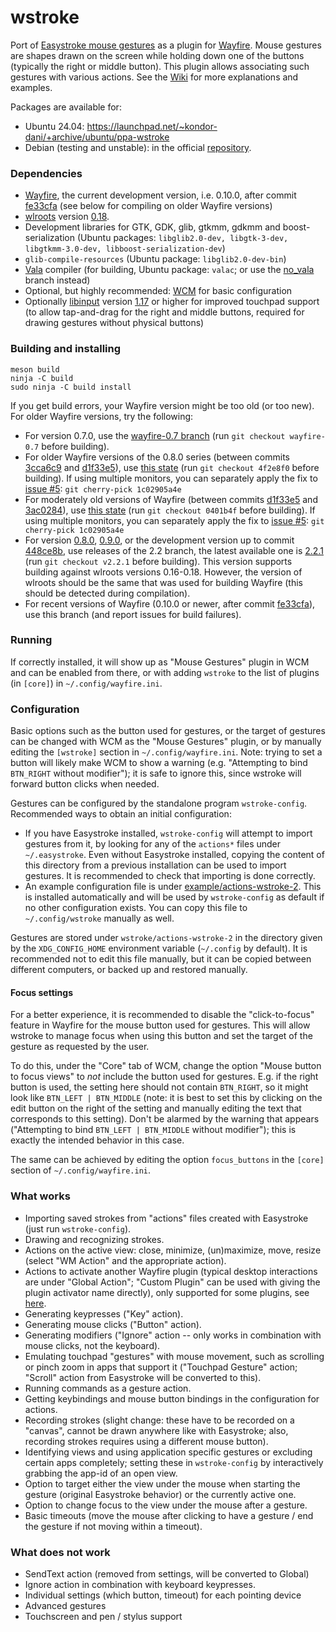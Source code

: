 # wstroke

Port of [Easystroke mouse gestures](https://github.com/thjaeger/easystroke) as a plugin for [Wayfire](https://github.com/WayfireWM/wayfire). Mouse gestures are shapes drawn on the screen while holding down one of the buttons (typically the right or middle button). This plugin allows associating such gestures with various actions. See the [Wiki](https://github.com/dkondor/wstroke/wiki) for more explanations and examples.

Packages are available for:
 - Ubuntu 24.04: https://launchpad.net/~kondor-dani/+archive/ubuntu/ppa-wstroke
 - Debian (testing and unstable): in the official [repository](https://packages.debian.org/testing/wstroke).

### Dependencies

 - [Wayfire](https://github.com/WayfireWM/wayfire), the current development version, i.e. 0.10.0, after commit [fe33cfa](https://github.com/WayfireWM/wayfire/commit/fe33cfa5b03f11cb9749694929cc33583464bda0) (see below for compiling on older Wayfire versions)
 - [wlroots](https://gitlab.freedesktop.org/wlroots/wlroots) version [0.18](https://gitlab.freedesktop.org/wlroots/wlroots/-/tree/0.18?ref_type=heads).
 - Development libraries for GTK, GDK, glib, gtkmm, gdkmm and boost-serialization (Ubuntu packages: `libglib2.0-dev, libgtk-3-dev, libgtkmm-3.0-dev, libboost-serialization-dev`)
 - `glib-compile-resources` (Ubuntu package: `libglib2.0-dev-bin`)
 - [Vala](https://vala.dev/) compiler (for building, Ubuntu package: `valac`; or use the [no_vala](https://github.com/dkondor/wstroke/tree/no_vala) branch instead)
 - Optional, but highly recommended: [WCM](https://github.com/WayfireWM/wcm) for basic configuration
 - Optionally [libinput](https://www.freedesktop.org/wiki/Software/libinput/) version [1.17](https://lists.freedesktop.org/archives/wayland-devel/2021-February/041733.html) or higher for improved touchpad support (to allow tap-and-drag for the right and middle buttons, required for drawing gestures without physical buttons)

### Building and installing

```
meson build
ninja -C build
sudo ninja -C build install
```

If you get build errors, your Wayfire version might be too old (or too new). For older Wayfire versions, try the following:
 - For version 0.7.0, use the [wayfire-0.7 branch](https://github.com/dkondor/wstroke/tree/wayfire-0.7) (run `git checkout wayfire-0.7` before building).
 - For older Wayfire versions of the 0.8.0 series (between commits [3cca6c9](https://github.com/WayfireWM/wayfire/commit/3cca6c9fee35ea8671da2b1c3f56ca61045ea693) and [d1f33e5](https://github.com/WayfireWM/wayfire/commit/d1f33e58326175f6437d0345ac78b0bb9f03b889)), use [this state](https://github.com/dkondor/wstroke/tree/4f2e8f00e4c734ac6fc3698bc4cfc504fe47a311) (run `git checkout 4f2e8f0` before building). If using multiple monitors, you can separately apply the fix to [issue #5](https://github.com/dkondor/wstroke/issues/5): `git cherry-pick 1c02905a4e`
 - For moderately old versions of Wayfire (between commits [d1f33e5](https://github.com/WayfireWM/wayfire/commit/d1f33e58326175f6437d0345ac78b0bb9f03b889) and
 [3ac0284](https://github.com/WayfireWM/wayfire/commit/3ac028406cc3697dd40c128721fb6e681b00c337)), use [this state](https://github.com/dkondor/wstroke/tree/0401b4f608c7d265a10fa2e7f4ce2dafb9caca4b)  (run `git checkout 0401b4f` before building). If using multiple monitors, you can separately apply the fix to [issue #5](https://github.com/dkondor/wstroke/issues/5): `git cherry-pick 1c02905a4e`
 - For version [0.8.0](https://github.com/WayfireWM/wayfire/tree/v0.8.0),  [0.9.0](https://github.com/WayfireWM/wayfire/tree/v0.9.0), or the development version up to commit [448ce8b](https://github.com/WayfireWM/wayfire/commit/448ce8b5be341f91b9f3b10ee9d4f3ea8cd57819), use releases of the 2.2 branch, the latest available one is [2.2.1](https://github.com/dkondor/wstroke/tree/v2.2.1) (run `git checkout v2.2.1` before building). This version supports building against wlroots versions 0.16-0.18. However, the version of wlroots should be the same that was used for building Wayfire (this should be detected during compilation).
 - For recent versions of Wayfire (0.10.0 or newer, after commit [fe33cfa](https://github.com/WayfireWM/wayfire/commit/fe33cfa5b03f11cb9749694929cc33583464bda0)), use this branch (and report issues for build failures).


### Running

If correctly installed, it will show up as "Mouse Gestures" plugin in WCM and can be enabled from there, or with adding `wstroke` to the list of plugins (in `[core]`) in `~/.config/wayfire.ini`.

### Configuration

Basic options such as the button used for gestures, or the target of gestures can be changed with WCM as the "Mouse Gestures" plugin, or by manually editing the `[wstroke]` section in `~/.config/wayfire.ini`. Note: trying to set a button will likely make WCM to show a warning (e.g. "Attempting to bind `BTN_RIGHT` without modifier"); it is safe to ignore this, since wstroke will forward button clicks when needed.

Gestures can be configured by the standalone program `wstroke-config`. Recommended ways to obtain an initial configuration:
 - If you have Easystroke installed, `wstroke-config` will attempt to import gestures from it, by looking for any of the `actions*` files under `~/.easystroke`. Even without Easystroke installed, copying the content of this directory from a previous installation can be used to import gestures. It is recommended to check that importing is done correctly.
 - An example configuration file is under [example/actions-wstroke-2](example/actions-wstroke-2). This is installed automatically and will be used by `wstroke-config` as default if no other configuration exists. You can copy this file to `~/.config/wstroke` manually as well.

Gestures are stored under `wstroke/actions-wstroke-2` in the directory given by the `XDG_CONFIG_HOME` environment variable (`~/.config` by default). It is recommended not to edit this file manually, but it can be copied between different computers, or backed up and restored manually.

#### Focus settings ####
For a better experience, it is recommended to disable the "click-to-focus" feature in Wayfire for the mouse button used for gestures. This will allow wstroke to manage focus when using this button and set the target of the gesture as requested by the user.

To do this, under the "Core" tab of WCM, change the option "Mouse button to focus views" to *not* include the button used for gestures. E.g. if the right button is used, the setting here should not contain `BTN_RIGHT`, so it might look like `BTN_LEFT | BTN_MIDDLE` (note: it is best to set this by clicking on the edit button on the right of the setting and manually editing the text that corresponds to this setting). Don't be alarmed by the warning that appears ("Attempting to bind `BTN_LEFT | BTN_MIDDLE` without modifier"); this is exactly the intended behavior in this case.

The same can be achieved by editing the option `focus_buttons` in the `[core]` section of `~/.config/wayfire.ini`.

### What works

 - Importing saved strokes from "actions" files created with Easystroke (just run `wstroke-config`).
 - Drawing and recognizing strokes.
 - Actions on the active view: close, minimize, (un)maximize, move, resize (select "WM Action" and the appropriate action).
 - Actions to activate another Wayfire plugin (typical desktop interactions are under "Global Action"; "Custom Plugin" can be used with giving the plugin activator name directly), only supported for some plugins, see [here](https://github.com/WayfireWM/wayfire/issues/1811).
 - Generating keypresses ("Key" action).
 - Generating mouse clicks ("Button" action).
 - Generating modifiers ("Ignore" action -- only works in combination with mouse clicks, not the keyboard).
 - Emulating touchpad "gestures" with mouse movement, such as scrolling or pinch zoom in apps that support it ("Touchpad Gesture" action; "Scroll" action from Easystroke will be converted to this).
 - Running commands as a gesture action.
 - Getting keybindings and mouse button bindings in the configuration for actions.
 - Recording strokes (slight change: these have to be recorded on a "canvas", cannot be drawn anywhere like with Easystroke; also, recording strokes requires using a different mouse button).
 - Identifying views and using application specific gestures or excluding certain apps completely; setting these in `wstroke-config` by interactively grabbing the app-id of an open view.
 - Option to target either the view under the mouse when starting the gesture (original Easystroke behavior) or the currently active one.
 - Option to change focus to the view under the mouse after a gesture.
 - Basic timeouts (move the mouse after clicking to have a gesture / end the gesture if not moving within a timeout).
 
### What does not work

 - SendText action (removed from settings, will be converted to Global)
 - Ignore action in combination with keyboard keypresses.
 - Individual settings (which button, timeout) for each pointing device
 - Advanced gestures
 - Touchscreen and pen / stylus support

